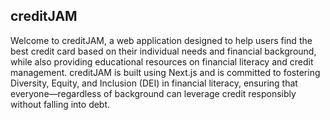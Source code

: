 ## creditJAM ##

Welcome to creditJAM, a web application designed to help users find the best credit card based on their individual needs and financial background, while also providing educational resources on financial literacy and credit management. creditJAM is built using Next.js and is committed to fostering Diversity, Equity, and Inclusion (DEI) in financial literacy, ensuring that everyone—regardless of background can leverage credit responsibly without falling into debt.
